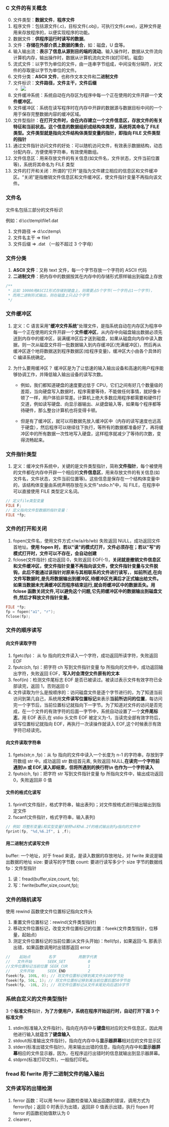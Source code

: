 ### C 文件的有关概念

0. 文件类型：**数据文件**，**程序文件**
1. 程序文件：包括源文件(.c)，目标文件(.obj)，可执行文件(.exe)，这种文件是用来存放程序的，以便实现程序的功能。
2. 数据文件：**供程序运行时读写的数据**。
3. 文件：**存储在外部介质上数据的集合**，如：磁盘，U 盘等。
4. 输入输出流：**表示了信息从源到目的端的流动**。输入操作时，数据从文件流向计算机内存，输出操作时，数据从计算机流向文件(如打印机，磁盘)
5. 流式文件：以字节为单位的文件，由一连串字节组成，中间没有分隔符，对文件的存取是以字节为单位的文件。
6. 文件分类：**ASCII 文件**，也称作文本文件和**二进制文件**
7. 文件标识：**文件路径，文件主干，文件后缀**
   - ![](https://blog-1300014307.cos.ap-guangzhou.myqcloud.com/202311271554481.png)
8. 文件缓冲系统：系统自动在内存区为程序中每一个正在使用的文件开辟一个**文件缓冲区**。
9. 文件缓冲区：系统在读写程序时在内存中开辟的数据源与数据目标中间的一个用于保存完整数据内容的缓冲区域。
10. 文件型指针：**在打开文件时，会在内存建立一个文件信息区，存放文件的有关特征和当前状态。这个信息的数据组织成结构体类型，系统将其命名了 FILE 类型。文件类型就是指向文件结构体类型变量的指针，即指向 FILE 文件类型的指针**
11. 通过文件指针访问文件的好处：可以随机访问文件，有效表示数据结构，动态分配内存，方便使用字符串，有效使用数组。
12. 文件信息区：用来存放文件的有关信息(如文件名，文件状态，文件当前位置等)，系统将其命名为 FILE 类型
13. 文件的打开和关闭：所谓的“打开”是指为文件建立相应的信息区和文件缓冲区。“关闭”是指撤销文件信息区和文件缓冲区，使文件指针变量不再指向该文件。

### 文件名

文件名包括三部分的文件标识

例如：d:\cc\temp\file1.dat

1. 文件路径 => d:\cc\temp\
2. 文件名主干 => file1
3. 文件后缀 => .dat （一般不超过 3 个字母）

### 文件分类

1. **ASCII 文件**：又称 text 文件，每一个字节存放一个字符的 ASCII 代码
2. **二进制文件**：把内存中的数据按其在内存中的存储形式原样输出到磁盘上存放

```c
/**
 * 比如 10000用ASCII形式存储到键盘上，则需要占5个字节(一个字符占1一个字节)，
 * 而用二进制形式输出，则在磁盘上只占2个字节
 */
```

### 文件缓冲区

1. 定义：C 语言采用"**缓冲文件系统**"处理文件，是指系统自动在内存区为程序中每一个正在使用的文件开辟一个**文件缓冲区**，从内存中向磁盘输出数据必须先送到内存中的缓冲区，装满缓冲区后才送到磁盘，如果从磁盘向内存中读入数据，则一次从磁盘文件将一批数据输入到内存缓冲区(充满缓冲区)，然后再从缓冲区逐个地将数据送到程序数据区(给程序变量)，缓冲区大小由各个具体的 C 编译系统确定。
2. 为什么要用缓冲区？ 缓冲区是为了让低速的输入输出设备和高速的用户程序能够协调工作，并降低输入输出设备的读写次数。

   - 例如，我们都知道硬盘的速度要远低于 CPU，它们之间有好几个数量级的差距，当向硬盘写入数据时，程序需要等待，不能做任何事情，就好像卡顿了一样，用户体验非常差。计算机上绝大多数应用程序都需要和硬件打交道，例如读写硬盘、向显示器输出、从键盘输入等，如果每个程序都等待硬件，那么整台计算机也将变得卡顿。

   - 但是有了缓冲区，就可以将数据先放入缓冲区中（内存的读写速度也远高于硬盘），然后程序可以继续往下执行，等所有的数据都准备好了，再将缓冲区中的所有数据一次性地写入硬盘，这样程序就减少了等待的次数，变得流畅起来。

### 文件指针类型

1. 定义：缓冲文件系统中，关键的是文件类型指针，简称**文件指针**，每个被使用的文件都在内存中开辟一个相应的**文件信息区**，用来存放文件的有关信息(如文件名，文件状态，文件当前位置等)。这些信息是保存在一个结构体变量中的，该结构体变量由系统声明存放在头文件"stdio.h"中，叫 FILE，在程序中可以直接使用 FILE 类型定义名词。

```c
// 定义file类型变量
FILE F;
// 定义指向文件型数据的指针变量：
FILE *fp;
```

### 文件的打开和关闭

1. fopen(文件名，使用文件方式:r/w/a/rb/wb) 失败返回 NULL，成功返回文件首地址。**使用 fopen 时，若以"读"的模式打开，文件必须存在；若以"写"的模式打开时，文件可以不存在，会自动创建**
2. fclose(文件指针) 成功返回 0，失败返回 EOF(-1)，**关闭就是撤销文件信息区和文件缓冲区，使文件指针变量不再指向该文件，使文件指针变量与文件脱钩，此后不能通过该指针对原来与其相联系的文件进行读写，**，**如前所述,在向文件写数据时,是先将数据输出到缓冲区,待缓冲区充满后才正式输出给文件。如果当数据未充满缓冲区而程序结束运行,就会将缓冲区中的数据丢失。用 fclose 函数关闭文件,可以避免这个问题,它先把缓冲区中的数据输出到磁盘文件,然后才释放文件指针变量。**

```c
FILE *fp;
fp = fopen("a1", "r");
fclose(fp);

```

### 文件的顺序读写

#### 向文件读取字符

1. fgetc(fp)： 从 fp 指向的文件读入一个字符，成功返回所读字符，失败返回 EOF
2. fputc(ch, fp)：把字符 ch 写到文件指针变量 fp 所指向的文件中，成功返回输出字符，失败返回 EOF，**写入时会清空文件原有的文本**
3. feof(in)：检测文件尾标志 EOF 是否已被读过。被读过表示文件有效字符已全部读完，返回 1，否则返回 0
4. 文件读取为什么是按顺序的：访问磁盘文件是逐个字节进行的，为了知道当前访问到第几自己，系统用**文件读写位置标记**来表示**当前所访问的位置**，每访问完一个字节后，当前位置标记就指向下一字节。为了知道对文件的访问是否完成，在一个文件的有效字符的后面一字节中，系统自动设置了一个**文件尾标志**，用 EOF 表示,在 stdio 头文件 EOF 被定义为-1，当读完全部有效字符后，读写位置标记就指向 EOF，再执行一次读操作就读入 EOF,这个时候表示有效字符已经读完。

#### 向文件读取字符串

1. fgets(str,n ,fp)：从 fp 指向的文件中读入一个长度为 n-1 的字符串，存放到字符数组 str 中。成功返回 str 数组首元素, 失败返回 NULL,**在读完一个字符前遇到\n 或 EOF,读入即结束，但将所遇到的换行符\n 也作为一个字符读入**
2. fputs(ch, fp)：把字符 str 写到文件指针变量 fp 所指向文件中，输出成功返回 0，失败返回非 0 值

#### 文件的格式化读写

1. fprintf(文件指针，格式字符串，输出表列)；对文件按格式进行输出输出到指定文件
2. fscanf(文件指针，格式字符串，输入表列)

```c
// 例如 将整形变量i和实型变量f按照%d和%6.2f的格式输出到fp指向的文件中
fprint(fp, "%d,%6.2f", i ,f);
```

#### 用二进制方式读写文件

buffer: 一个地址，对于 fread 来说，是读入数据的存放地址，对 fwrite 来说是输出数据的地址
size: 要读写的字节数
count: 要进行读写多少个 size 字节的数据线
fp：文件型指针

1. 读：fread(buffer,size,count, fp);
2. 写：fwrite(buffer,size,count,fp);

### 文件的随机读写

使用 rewind 函数使文件位置标记指向文件头

1. 重置文件位置标记：rewind(文件类型指针)
2. 移动文件位置标记，改变文件位置标记的位置：fseek(文件类型指针，位移量，起始点)
3. 测定文件位置标记的当前位置(从文件头开始)：ftell(fp)，如果返回-1L 那表示出错，如果函数调用时出错那返回 error

```c
//    起始点        名字          用数字代表
//   文件开始       SEEK_SET          0
//文件位置标记当前位置 SEEK_CUR         1
//    文件开始      SEEK_END          2
fseek(fp, 100L, 0); // 将文件位置标记移到离文件头100字节处
fseek(fp, 50L, 1); // 将文件位置标记移到离当前位置后面50字节处
fseek(fp, -10L, 2); // 将文件位置标记从文件末尾处向后退10字节
```

### 系统自定义的文件类型指针

3 个**标准文件**指针，**为了方便用户，系统在程序开始运行时，自动打开下面 3 个标准文件**

1. stdin(标准输入文件指针)，指向在内存中与**键盘**相对应的文件信息区，因此用他进行输入就蕴含了**键盘输入**
2. stdout(标准输出文件指针)，指向在内存中与**显示器屏幕**相对应的文件显示区
3. stderr(标准出错文件指针)，用来输出出错的信息，指向在内存中和**显示器屏幕**相应的文件显示器，因为，在程序运行出错时的信息就输出到显示器屏幕。
4. stdprn(标准打印文件)，一般指打印机。

### fread 和 fwrite 用于二进制文件的输入输出

### 文件读写的出错检测

1. ferror 函数：可以用 ferror 函数检查输入输出函数的错误，调用方式为 ferror(fp)；返回 0 时表示为出错，返回非 0 值表示出错，执行 fopen 时 ferror 的函数初始值默认为 0
2. clearerr，
